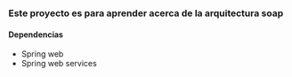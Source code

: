 ### Este proyecto es para aprender acerca de la arquitectura soap
#### Dependencias
* Spring web
* Spring web services

